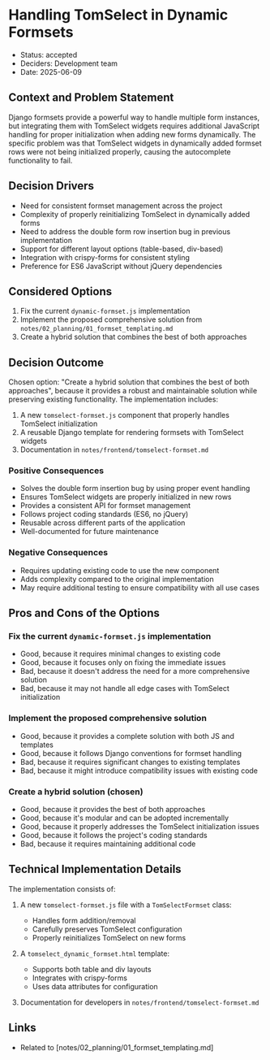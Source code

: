 # Handling TomSelect in Dynamic Formsets

* Status: accepted
* Deciders: Development team
* Date: 2025-06-09

## Context and Problem Statement

Django formsets provide a powerful way to handle multiple form instances, but integrating them with TomSelect widgets requires additional JavaScript handling for proper initialization when adding new forms dynamically. The specific problem was that TomSelect widgets in dynamically added formset rows were not being initialized properly, causing the autocomplete functionality to fail.

## Decision Drivers

* Need for consistent formset management across the project
* Complexity of properly reinitializing TomSelect in dynamically added forms
* Need to address the double form row insertion bug in previous implementation
* Support for different layout options (table-based, div-based)
* Integration with crispy-forms for consistent styling
* Preference for ES6 JavaScript without jQuery dependencies

## Considered Options

1. Fix the current `dynamic-formset.js` implementation
2. Implement the proposed comprehensive solution from `notes/02_planning/01_formset_templating.md`
3. Create a hybrid solution that combines the best of both approaches

## Decision Outcome

Chosen option: "Create a hybrid solution that combines the best of both approaches", because it provides a robust and maintainable solution while preserving existing functionality. The implementation includes:

1. A new `tomselect-formset.js` component that properly handles TomSelect initialization
2. A reusable Django template for rendering formsets with TomSelect widgets
3. Documentation in `notes/frontend/tomselect-formset.md`

### Positive Consequences

* Solves the double form insertion bug by using proper event handling
* Ensures TomSelect widgets are properly initialized in new rows
* Provides a consistent API for formset management
* Follows project coding standards (ES6, no jQuery)
* Reusable across different parts of the application
* Well-documented for future maintenance

### Negative Consequences

* Requires updating existing code to use the new component
* Adds complexity compared to the original implementation
* May require additional testing to ensure compatibility with all use cases

## Pros and Cons of the Options

### Fix the current `dynamic-formset.js` implementation

* Good, because it requires minimal changes to existing code
* Good, because it focuses only on fixing the immediate issues
* Bad, because it doesn't address the need for a more comprehensive solution
* Bad, because it may not handle all edge cases with TomSelect initialization

### Implement the proposed comprehensive solution

* Good, because it provides a complete solution with both JS and templates
* Good, because it follows Django conventions for formset handling
* Bad, because it requires significant changes to existing templates
* Bad, because it might introduce compatibility issues with existing code

### Create a hybrid solution (chosen)

* Good, because it provides the best of both approaches
* Good, because it's modular and can be adopted incrementally
* Good, because it properly addresses the TomSelect initialization issues
* Good, because it follows the project's coding standards
* Bad, because it requires maintaining additional code

## Technical Implementation Details

The implementation consists of:

1. A new `tomselect-formset.js` file with a `TomSelectFormset` class:
   - Handles form addition/removal
   - Carefully preserves TomSelect configuration
   - Properly reinitializes TomSelect on new forms

2. A `tomselect_dynamic_formset.html` template:
   - Supports both table and div layouts
   - Integrates with crispy-forms
   - Uses data attributes for configuration

3. Documentation for developers in `notes/frontend/tomselect-formset.md`

## Links

* Related to [notes/02_planning/01_formset_templating.md]
